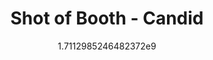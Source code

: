 ---
title: "Shot of Booth - Candid"
date: 1711298524.6482372
image: "img/booth-candid1.jpeg"
description: "Candid Photos"
---